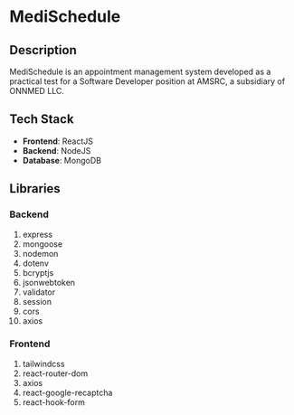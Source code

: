# MediSchedule

## Description

MediSchedule is an appointment management system developed as a practical test for a Software Developer position at AMSRC, a subsidiary of ONNMED LLC.

## Tech Stack

- **Frontend**: ReactJS
- **Backend**: NodeJS
- **Database**: MongoDB

## Libraries

### Backend

1. express
2. mongoose
3. nodemon
4. dotenv
5. bcryptjs
6. jsonwebtoken
7. validator
8. session
9. cors
10. axios

### Frontend

1. tailwindcss
2. react-router-dom
3. axios
4. react-google-recaptcha
5. react-hook-form
